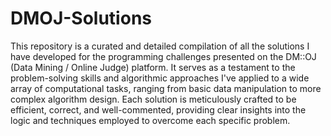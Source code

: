 # DMOJ-Solutions

This repository is a curated and detailed compilation of all the solutions I have developed for the programming challenges presented on the DM::OJ (Data Mining / Online Judge) platform. It serves as a testament to the problem-solving skills and algorithmic approaches I've applied to a wide array of computational tasks, ranging from basic data manipulation to more complex algorithm design. Each solution is meticulously crafted to be efficient, correct, and well-commented, providing clear insights into the logic and techniques employed to overcome each specific problem.
